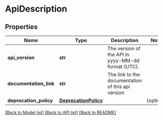 # ApiDescription

## Properties
Name | Type | Description | Notes
------------ | ------------- | ------------- | -------------
**api_version** | **str** | The version of the API in yyyy-MM-dd format (UTC). | 
**documentation_link** | **str** | The link to the documentation of this api version | 
**deprecation_policy** | [**DeprecationPolicy**](DeprecationPolicy.md) |  | [optional] 

[[Back to Model list]](../README.md#documentation-for-models) [[Back to API list]](../README.md#documentation-for-api-endpoints) [[Back to README]](../README.md)

